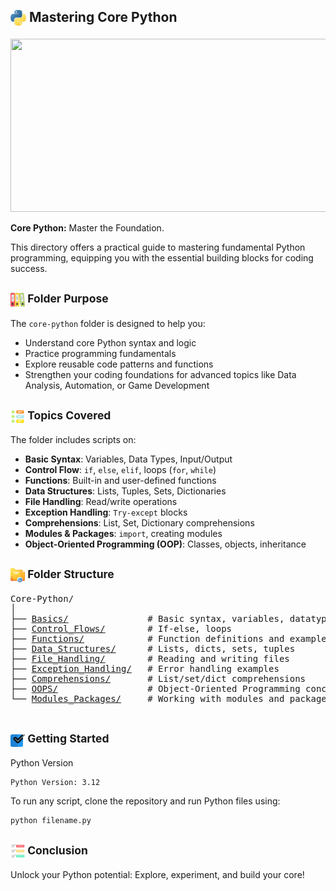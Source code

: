 <html>
<body>
  <h2><sub><img src="https://github.com/RadhikaDeshpande1010/skill-icon/blob/main/general-icon/python-icon.png" height="25" width="25"></sub> Mastering Core Python</h2>
  <img src="https://github.com/RadhikaDeshpande1010/Mastering-Core-Python/blob/main/Snapshot/Core-Python.png" height="277" width="1200">
  <p><strong>Core Python:</strong> Master the Foundation.</p>
  <p>This directory offers a practical guide to mastering fundamental Python programming, equipping you with the essential building blocks for coding success.</p>

  <h2>
    <div style="display: flex; align-items: center;">
      <sub>
          <img src="https://github.com/RadhikaDeshpande1010/skill-icon/blob/main/general-icon/folder-purpose.png" alt="Icon" height="23" width="23" valign="middle"> 
          <span style="margin: 0;">Folder Purpose</span>
      </sub>
    </div>
  </h2>
  <p>The <code>core-python</code> folder is designed to help you:</p>
  <ul>
      <li>Understand core Python syntax and logic</li>
      <li>Practice programming fundamentals</li>
      <li>Explore reusable code patterns and functions</li>
       <li>Strengthen your coding foundations for advanced topics like Data Analysis, Automation, or Game Development</li>
  </ul>
      
  <h2>
    <div style="display: flex; align-items: center;">
       <sub>
          <img src="https://github.com/RadhikaDeshpande1010/skill-icon/blob/main/general-icon/topics-covered.png" alt="Icon" height="23" width="23" valign="middle"> 
          <span style="margin: 0;">Topics Covered</span>
       </sub>
    </div>
  </h2>
  <p>The folder includes scripts on:</p>
    <ul>
        <li><strong>Basic Syntax</strong>: Variables, Data Types, Input/Output</li>
        <li><strong>Control Flow</strong>: <code>if</code>, <code>else</code>, <code>elif</code>, loops (<code>for</code>, <code>while</code>)</li>
        <li><strong>Functions</strong>: Built-in and user-defined functions</li>
        <li><strong>Data Structures</strong>: Lists, Tuples, Sets, Dictionaries</li>
        <li><strong>File Handling</strong>: Read/write operations</li>
        <li><strong>Exception Handling</strong>: <code>Try-except</code> blocks</li>
        <li><strong>Comprehensions</strong>: List, Set, Dictionary comprehensions</li>
        <li><strong>Modules & Packages</strong>: <code>import</code>, creating modules</li>
        <li><strong>Object-Oriented Programming (OOP)</strong>: Classes, objects, inheritance</li>
    </ul>
  <p>
  
  <h2>
    <div style="display: flex; align-items: center;">
      <sub>
          <img src="https://github.com/RadhikaDeshpande1010/skill-icon/blob/main/general-icon/folder-structure.png" alt="Icon" height="23" width="23" valign="middle"> 
          <span style="margin: 0;">Folder Structure</span>
      </sub>
    </div>
  </h2>
  <div class="folder-structure">
    <pre>
Core-Python/
│
├── <a href="Core-Python/Basics">Basics/</a>               # Basic syntax, variables, datatypes
├── <a href="Core-Python/Control_Flows">Control_Flows/</a>        # If-else, loops
├── <a href="Core-Python/Functions">Functions/</a>            # Function definitions and examples
├── <a href="Core-Python/Data_Structures">Data_Structures/</a>      # Lists, dicts, sets, tuples
├── <a href="Core-Python/File_Handling">File_Handling/</a>        # Reading and writing files
├── <a href="Core-Python/Exception_Handling">Exception_Handling/</a>   # Error handling examples
├── <a href="Core-Python/Comprehensions">Comprehensions/</a>       # List/set/dict comprehensions
├── <a href="Core-Python/OOPS">OOPS/</a>                 # Object-Oriented Programming concepts
└── <a href="Core-Python/Modules_Packages">Modules_Packages/</a>     # Working with modules and packages
      </pre>
    </div>

  <h2>
    <div style="display: flex; align-items: center;">
      <sub>
          <img src="https://github.com/RadhikaDeshpande1010/skill-icon/blob/main/general-icon/Start.png" alt="Icon" height="23" width="23" valign="middle"> 
          <span style="margin: 0;">Getting Started</span>
      </sub>
    </div>
  </h2>

  <p>Python Version</p>
  <pre><code>Python Version: 3.12</code></pre>
  <p>To run any script, clone the repository and run Python files using:</p>
  <pre><code>python filename.py</code></pre>
    
  <h2>
    <div style="display: flex; align-items: center;">
      <sub>
          <img src="https://github.com/RadhikaDeshpande1010/skill-icon/blob/main/general-icon/Conclusion.png" alt="Icon" height="23" width="23" valign="middle"> 
          <span style="margin: 0;">Conclusion</span>
      </sub>
    </div>
  </h2>
  
  <p>Unlock your Python potential: Explore, experiment, and build your core!</p>
  
  </body>
</html>
